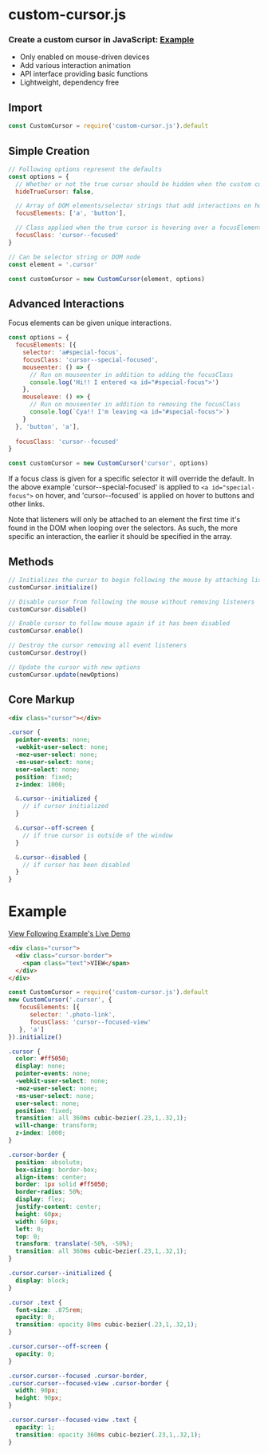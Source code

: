 # custom-cursor.js
### Create a custom cursor in JavaScript: <a href="https://seangrindal.github.io/custom-cursor-example/" target="_blank">Example</a>
- Only enabled on mouse-driven devices
- Add various interaction animation
- API interface providing basic functions 
- Lightweight, dependency free

## Import  
``` js
const CustomCursor = require('custom-cursor.js').default
```

## Simple Creation
``` js
// Following options represent the defaults
const options = {
  // Whether or not the true cursor should be hidden when the custom cursor is initialized
  hideTrueCursor: false,

  // Array of DOM elements/selector strings that add interactions on hover
  focusElements: ['a', 'button'],

  // Class applied when the true cursor is hovering over a focusElement
  focusClass: 'cursor--focused'
} 

// Can be selector string or DOM node
const element = '.cursor'

const customCursor = new CustomCursor(element, options)
```

## Advanced Interactions
Focus elements can be given unique interactions.
``` js
const options = {
  focusElements: [{
    selector: 'a#special-focus',
    focusClass: 'cursor--special-focused', 
    mouseenter: () => {
      // Run on mouseenter in addition to adding the focusClass
      console.log('Hi!! I entered <a id="#special-focus">')
    },
    mouseleave: () => {
      // Run on mouseenter in addition to removing the focusClass
      console.log(`Cya!! I'm leaving <a id="#special-focus">`)
    }
  }, 'button', 'a'],
  
  focusClass: 'cursor--focused'
}

const customCursor = new CustomCursor('cursor', options)
```
If a focus class is given for a specific selector it will override the default. In the above example 'cursor--special-focused' is applied to ```<a id="special-focus">``` on hover, and 'cursor--focused' is applied on hover to buttons and other links.

Note that listeners will only be attached to an element the first time it's found in the DOM when looping over the selectors. As such, the more specific an interaction, the earlier it should be specified in the array.

## Methods
``` js
// Initializes the cursor to begin following the mouse by attaching listeners and starting an animation loop
customCursor.initialize()

// Disable cursor from following the mouse without removing listeners  
customCursor.disable()

// Enable cursor to follow mouse again if it has been disabled
customCursor.enable()

// Destroy the cursor removing all event listeners
customCursor.destroy()

// Update the cursor with new options 
customCursor.update(newOptions)
```

## Core Markup
```html
<div class="cursor"></div>
```
```scss
.cursor {
  pointer-events: none;
  -webkit-user-select: none;
  -moz-user-select: none;
  -ms-user-select: none;
  user-select: none;
  position: fixed;
  z-index: 1000;

  &.cursor--initialized {
    // if cursor initialized
  }

  &.cursor--off-screen {
    // if true cursor is outside of the window
  }

  &.cursor--disabled {
    // if cursor has been disabled
  }
}
```

# Example
<a href="https://seangrindal.github.io/custom-cursor-example/" target="_blank">View Following Example's Live Demo</a>
``` html
<div class="cursor">
  <div class="cursor-border">
    <span class="text">VIEW</span>
  </div>
</div>
```

``` js
const CustomCursor = require('custom-cursor.js').default 
new CustomCursor('.cursor', {
   focusElements: [{
      selector: '.photo-link',
      focusClass: 'cursor--focused-view'
   }, 'a']
}).initialize()
```

``` css
.cursor {
  color: #ff5050;
  display: none;
  pointer-events: none;
  -webkit-user-select: none;
  -moz-user-select: none;
  -ms-user-select: none;
  user-select: none;
  position: fixed;
  transition: all 360ms cubic-bezier(.23,1,.32,1);
  will-change: transform;
  z-index: 1000;
}

.cursor-border {
  position: absolute;
  box-sizing: border-box;
  align-items: center;
  border: 1px solid #ff5050;
  border-radius: 50%;
  display: flex;
  justify-content: center;
  height: 60px;
  width: 60px;
  left: 0;
  top: 0;
  transform: translate(-50%, -50%);
  transition: all 360ms cubic-bezier(.23,1,.32,1);
}

.cursor.cursor--initialized {
  display: block;
}

.cursor .text {
  font-size: .875rem;
  opacity: 0;
  transition: opacity 80ms cubic-bezier(.23,1,.32,1);
}

.cursor.cursor--off-screen {
  opacity: 0;
}

.cursor.cursor--focused .cursor-border,
.cursor.cursor--focused-view .cursor-border {
  width: 90px;
  height: 90px;
}

.cursor.cursor--focused-view .text {
  opacity: 1;
  transition: opacity 360ms cubic-bezier(.23,1,.32,1);
}
```
